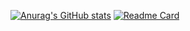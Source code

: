 [![Anurag's GitHub stats](https://github-readme-stats.vercel.app/api?username=FurryAria)](https://github.com/FurryAria/github-readme-stats)
[![Readme Card](https://github-readme-stats.vercel.app/api/pin/?username=FurryAria&repo=github-readme-stats)](https://github.com/FurryAria/github-readme-stats)
